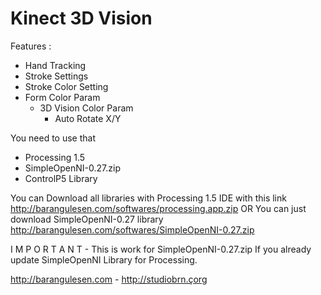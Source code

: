 Kinect 3D Vision 
==================
Features : 
- Hand Tracking 
 - Stroke Settings 
  - Stroke Color Setting 
   - Form Color Param
     - 3D Vision Color Param 
       - Auto Rotate X/Y

You need to use that  
- Processing 1.5
- SimpleOpenNI-0.27.zip
- ControlP5 Library

You can Download all libraries with Processing 1.5 IDE with this link 
http://barangulesen.com/softwares/processing.app.zip
OR 
You can just download SimpleOpenNI-0.27 library  
http://barangulesen.com/softwares/SimpleOpenNI-0.27.zip

I M P O R T A N T - 
This is work for SimpleOpenNI-0.27.zip If you already update SimpleOpenNI Library for Processing.

http://barangulesen.com - 
http://studiobrn.çorg
